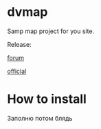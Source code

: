 # dvmap
Samp map project for you site.

Release:

[forum]

[official]


# How to install
Заполню потом блядь


[forum]:http://какойнибудьфорум.ru/
[official]:http://samp.work/dvmap
